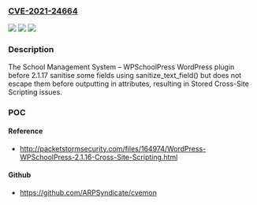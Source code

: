 ### [CVE-2021-24664](https://cve.mitre.org/cgi-bin/cvename.cgi?name=CVE-2021-24664)
![](https://img.shields.io/static/v1?label=Product&message=School%20Management%20System%20%E2%80%93%20WPSchoolPress&color=blue)
![](https://img.shields.io/static/v1?label=Version&message=2.1.17%3C%202.1.17%20&color=brighgreen)
![](https://img.shields.io/static/v1?label=Vulnerability&message=CWE-79%20Cross-site%20Scripting%20(XSS)&color=brighgreen)

### Description

The School Management System – WPSchoolPress WordPress plugin before 2.1.17 sanitise some fields using sanitize_text_field() but does not escape them before outputting in attributes, resulting in Stored Cross-Site Scripting issues.

### POC

#### Reference
- http://packetstormsecurity.com/files/164974/WordPress-WPSchoolPress-2.1.16-Cross-Site-Scripting.html

#### Github
- https://github.com/ARPSyndicate/cvemon


